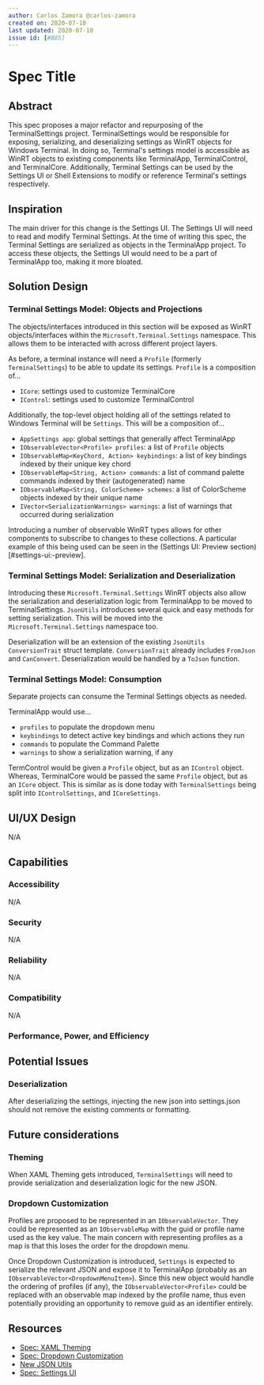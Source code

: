 ```yaml
---
author: Carlos Zamora @carlos-zamora
created on: 2020-07-10
last updated: 2020-07-10
issue id: [#885]
---
```


# Spec Title

## Abstract

This spec proposes a major refactor and repurposing of the TerminalSettings project. TerminalSettings would
 be responsible for exposing, serializing, and deserializing settings as WinRT objects for Windows Terminal. In
 doing so, Terminal's settings model is accessible as WinRT objects to existing components like TerminalApp,
 TerminalControl, and TerminalCore. Additionally, Terminal Settings can be used by the Settings UI or
 Shell Extensions to modify or reference Terminal's settings respectively.

## Inspiration

The main driver for this change is the Settings UI. The Settings UI will need to read and modify Terminal Settings.
 At the time of writing this spec, the Terminal Settings are serialized as objects in the TerminalApp project.
 To access these objects, the Settings UI would need to be a part of TerminalApp too, making it more bloated.

## Solution Design

### Terminal Settings Model: Objects and Projections

The objects/interfaces introduced in this section will be exposed as WinRT objects/interfaces
 within the `Microsoft.Terminal.Settings` namespace. This allows them to be interacted with across
 different project layers.

As before, a terminal instance will need a `Profile` (formerly `TerminalSettings`) to be able to update its settings.
`Profile` is a composition of...
- `ICore`: settings used to customize TerminalCore
- `IControl`: settings used to customize TerminalControl

Additionally, the top-level object holding all of the settings related to Windows Terminal will be
`Settings`. This will be a composition of...
- `AppSettings app`: global settings that generally affect TerminalApp
- `IObservableVector<Profile> profiles`: a list of `Profile` objects
- `IObservableMap<KeyChord, Action> keybindings`: a list of key bindings indexed by their unique key chord
- `IObservableMap<String, Action> commands`: a list of command palette commands indexed by their (autogenerated) name
- `IObservableMap<String, ColorScheme> schemes`: a list of ColorScheme objects indexed by their unique name
- `IVector<SerializationWarnings> warnings`: a list of warnings that occurred during serialization

Introducing a number of observable WinRT types allows for other components to subscribe to changes
 to these collections. A particular example of this being used can be seen in the (Settings UI: Preview section)[#settings-ui:-preview].



### Terminal Settings Model: Serialization and Deserialization

Introducing these `Microsoft.Terminal.Settings` WinRT objects also allow the serialization and deserialization
 logic from TerminalApp to be moved to TerminalSettings. `JsonUtils` introduces several quick and easy methods
 for setting serialization. This will be moved into the `Microsoft.Terminal.Settings` namespace too.

Deserialization will be an extension of the existing `JsonUtils` `ConversionTrait` struct template. `ConversionTrait`
 already includes `FromJson` and `CanConvert`. Deserialization would be handled by a `ToJson` function.


### Terminal Settings Model: Consumption

Separate projects can consume the Terminal Settings objects as needed.

TerminalApp would use...
- `profiles` to populate the dropdown menu
- `keybindings` to detect active key bindings and which actions they run
- `commands` to populate the Command Palette
- `warnings` to show a serialization warning, if any

TermControl would be given a `Profile` object, but as an `IControl` object. Whereas, TerminalCore
 would be passed the same `Profile` object, but as an `ICore` object. This is similar as is done today
 with `TerminalSettings` being split into `IControlSettings`, and `ICoreSettings`.


## UI/UX Design

N/A

## Capabilities

### Accessibility

N/A

### Security

N/A

### Reliability

N/A

### Compatibility

N/A

### Performance, Power, and Efficiency

## Potential Issues

### Deserialization

After deserializing the settings, injecting the new json into settings.json
 should not remove the existing comments or formatting.

## Future considerations

### Theming

When XAML Theming gets introduced, `TerminalSettings` will need to provide
 serialization and deserialization logic for the new JSON.


### Dropdown Customization

Profiles are proposed to be represented in an `IObservableVector`. They could be represented as an
 `IObservableMap` with the guid or profile name used as the key value. The main concern with representing
 profiles as a map is that this loses the order for the dropdown menu.

Once Dropdown Customization is introduced, `Settings` is expected to serialize the relevant JSON and expose
 it to TerminalApp (probably as an `IObservableVector<DropdownMenuItem>`). Since this new object would
 handle the ordering of profiles (if any), the `IObservableVector<Profile>` could be replaced with
 an observable map indexed by the profile name, thus even potentially providing an opportunity to
 remove guid as an identifier entirely.


## Resources

- [Spec: XAML Theming](https://github.com/microsoft/terminal/pull/5772)
- [Spec: Dropdown Customization](https://github.com/microsoft/terminal/pull/5888)
- [New JSON Utils](https://github.com/microsoft/terminal/pull/6590)
- [Spec: Settings UI](https://github.com/microsoft/terminal/pull/6720)
